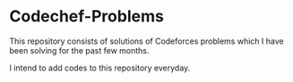 # Codechef-Problems
This repository consists of solutions of Codeforces problems which I have been solving for the past few months.

I intend to add codes to this repository everyday.
